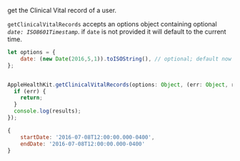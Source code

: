 get the Clinical Vital record of a user.

`getClinicalVitalRecords` accepts an options object containing optional *`date: ISO8601Timestamp`*. if `date` is not provided it will default to the current time.
```javascript
let options = {
    date: (new Date(2016,5,1)).toISOString(), // optional; default now
};
```

```javascript

AppleHealthKit.getClinicalVitalRecords(options: Object, (err: Object, results: Object) => {
  if (err) {
    return;
  }
  console.log(results);
});
```

```javascript
{
	startDate: '2016-07-08T12:00:00.000-0400',
	endDate: '2016-07-08T12:00:00.000-0400'
}
```